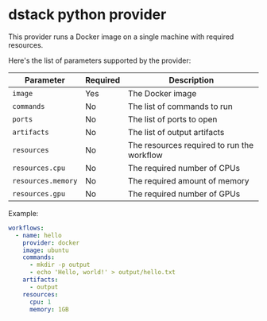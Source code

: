 # dstack python provider

This provider runs a Docker image on a single machine with required resources.

Here's the list of parameters supported by the provider:

| Parameter          | Required | Description                                |
|--------------------|----------|--------------------------------------------|
| `image`            | Yes      | The Docker image                           |
| `commands`         | No       | The list of commands to run                |
| `ports`            | No       | The list of ports to open                  |
| `artifacts`        | No       | The list of output artifacts               |
| `resources`        | No       | The resources required to run the workflow |
| `resources.cpu`    | No       | The required number of CPUs                |
| `resources.memory` | No       | The required amount of memory              |
| `resources.gpu`    | No       | The required number of GPUs                |

Example:

```yaml
workflows:
  - name: hello
    provider: docker
    image: ubuntu
    commands:
      - mkdir -p output
      - echo 'Hello, world!' > output/hello.txt
    artifacts:
      - output
    resources:
      cpu: 1
      memory: 1GB
```